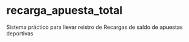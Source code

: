 # recarga_apuesta_total
Sistema práctico para llevar reistro de Recargas de saldo de apuestas deportivas

